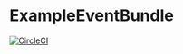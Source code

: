 # ExampleEventBundle

[![CircleCI](https://circleci.com/gh/sulu/ExampleEventBundle/tree/master.svg?style=svg)](https://circleci.com/gh/sulu/ExampleEventBundle/tree/master)

